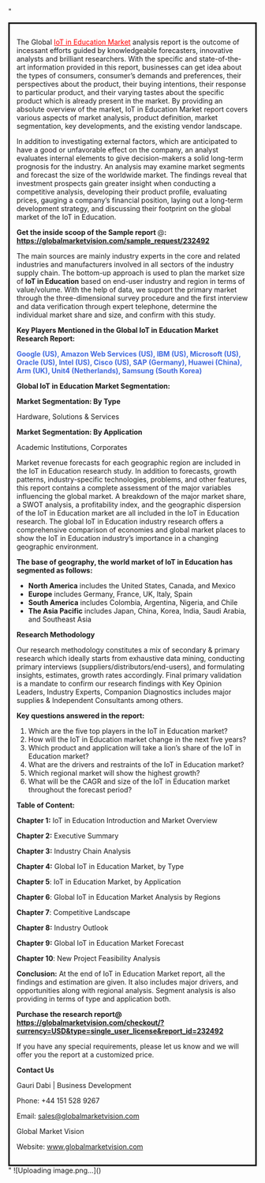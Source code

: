 "<div style='border: 3px solid black; padding: 1em;'>

The Global <a style='color: #ff0000;' href='https://globalmarketvision.com/reports/global-iot-in-education-market/232492'>IoT in Education Market</a> analysis report is the outcome of incessant efforts guided by knowledgeable forecasters, innovative analysts and brilliant researchers. With the specific and state-of-the-art information provided in this report, businesses can get idea about the types of consumers, consumer’s demands and preferences, their perspectives about the product, their buying intentions, their response to particular product, and their varying tastes about the specific product which is already present in the market. By providing an absolute overview of the market, IoT in Education Market report covers various aspects of market analysis, product definition, market segmentation, key developments, and the existing vendor landscape.

In addition to investigating external factors, which are anticipated to have a good or unfavorable effect on the company, an analyst evaluates internal elements to give decision-makers a solid long-term prognosis for the industry. An analysis may examine market segments and forecast the size of the worldwide market. The findings reveal that investment prospects gain greater insight when conducting a competitive analysis, developing their product profile, evaluating prices, gauging a company’s financial position, laying out a long-term development strategy, and discussing their footprint on the global market of the IoT in Education.

<strong>Get the inside scoop of the Sample report </strong>@<strong>:</strong><strong> <a style='color: #ff0000;' href='https://globalmarketvision.com/sample_request/232492?utm_source=linkedinPulse&utm_medium=Dhiraj&utm_campaign=Dhiraj'>https://globalmarketvision.com/sample_request/232492</a></strong>

The main sources are mainly industry experts in the core and related industries and manufacturers involved in all sectors of the industry supply chain. The bottom-up approach is used to plan the market size of <strong>IoT in Education</strong> based on end-user industry and region in terms of value/volume. With the help of data, we support the primary market through the three-dimensional survey procedure and the first interview and data verification through expert telephone, determine the individual market share and size, and confirm with this study.

<strong>Key Players Mentioned in the Global IoT in Education Market Research Report:</strong>

<strong style='color: #4169e1;'>Google (US), Amazon Web Services (US), IBM (US), Microsoft (US), Oracle (US), Intel (US), Cisco (US), SAP (Germany), Huawei (China), Arm (UK), Unit4 (Netherlands), Samsung (South Korea)</strong>

<strong>Global IoT in Education Market Segmentation:</strong>

<strong>Market Segmentation: By Type</strong>

Hardware, Solutions & Services

<strong>Market Segmentation: By Application</strong>

Academic Institutions, Corporates

Market revenue forecasts for each geographic region are included in the IoT in Education research study. In addition to forecasts, growth patterns, industry-specific technologies, problems, and other features, this report contains a complete assessment of the major variables influencing the global market. A breakdown of the major market share, a SWOT analysis, a profitability index, and the geographic dispersion of the IoT in Education market are all included in the IoT in Education research. The global IoT in Education industry research offers a comprehensive comparison of economies and global market places to show the IoT in Education industry’s importance in a changing geographic environment.

<strong>The base of geography, the world market of IoT in Education has segmented as follows:</strong>
<ul>
  <li><strong>North America</strong> includes the United States, Canada, and Mexico</li>
  <li><strong>Europe</strong> includes Germany, France, UK, Italy, Spain</li>
  <li><strong>South America</strong> includes Colombia, Argentina, Nigeria, and Chile</li>
  <li><strong>The Asia Pacific</strong> includes Japan, China, Korea, India, Saudi Arabia, and Southeast Asia</li>
</ul>
<strong>Research Methodology</strong>

Our research methodology constitutes a mix of secondary &amp; primary research which ideally starts from exhaustive data mining, conducting primary interviews (suppliers/distributors/end-users), and formulating insights, estimates, growth rates accordingly. Final primary validation is a mandate to confirm our research findings with Key Opinion Leaders, Industry Experts, Companion Diagnostics includes major supplies &amp; Independent Consultants among others.

<strong>Key questions answered in the report: </strong>
<ol>
  <li>Which are the five top players in the IoT in Education market?</li>
  <li>How will the IoT in Education market change in the next five years?</li>
  <li>Which product and application will take a lion’s share of the IoT in Education market?</li>
  <li>What are the drivers and restraints of the IoT in Education market?</li>
  <li>Which regional market will show the highest growth?</li>
  <li>What will be the CAGR and size of the IoT in Education market throughout the forecast period?</li>
</ol>
<strong>Table of Content:</strong>

<strong>Chapter 1:</strong> IoT in Education Introduction and Market Overview

<strong>Chapter 2:</strong> Executive Summary

<strong>Chapter 3:</strong> Industry Chain Analysis

<strong>Chapter 4:</strong> Global IoT in Education Market, by Type

<strong>Chapter 5</strong>: IoT in Education Market, by Application

<strong>Chapter 6</strong>: Global IoT in Education Market Analysis by Regions

<strong>Chapter 7</strong>: Competitive Landscape

<strong>Chapter 8:</strong> Industry Outlook

<strong>Chapter 9:</strong> Global IoT in Education Market Forecast

<strong>Chapter 10</strong>: New Project Feasibility Analysis

<strong>Conclusion:</strong> At the end of IoT in Education Market report, all the findings and estimation are given. It also includes major drivers, and opportunities along with regional analysis. Segment analysis is also providing in terms of type and application both.

<strong>Purchase the research report@</strong><strong> <strong><a style='color: #ff0000;' href='https://globalmarketvision.com/checkout/?currency=USD&type=single_user_license&report_id=232492?utm_source=linkedinPulse&utm_medium=Dhiraj&utm_campaign=Dhiraj'>https://globalmarketvision.com/checkout/?currency=USD&type=single_user_license&report_id=232492</a></strong>
</strong>

If you have any special requirements, please let us know and we will offer you the report at a customized price.

<strong>Contact Us</strong>

Gauri Dabi | Business Development

Phone: +44 151 528 9267

Email: <a href='mailto:sales@globalmarketvision.com'>sales@globalmarketvision.com</a>

Global Market Vision

Website: <a href='http://www.globalmarketvision.com/'>www.globalmarketvision.com</a>

</div>"
![Uploading image.png…]()
